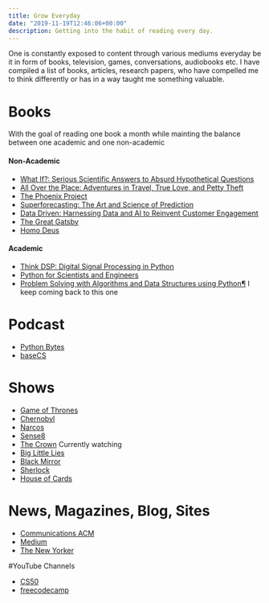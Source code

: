 ```yaml
---
title: Grow Everyday
date: "2019-11-19T12:46:06+00:00"
description: Getting into the habit of reading every day.
---
```


One is constantly exposed to content through various mediums everyday be it in form of books, television, games, conversations, audiobooks etc. I have compiled a list of books, articles, research papers, who have compelled me to think differently or has in a way taught me something valuable.


# Books

With the goal of reading one book a month while mainting the balance between one academic and one non-academic

#### Non-Academic

- [What If?: Serious Scientific Answers to Absurd Hypothetical Questions](https://www.goodreads.com/book/show/21413662-what-if)
- [All Over the Place: Adventures in Travel, True Love, and Petty Theft](https://www.goodreads.com/book/show/31934609-all-over-the-place)
- [The Phoenix Project](https://itrevolution.com/book/the-phoenix-project/)
- [Superforecasting: The Art and Science of Prediction](https://www.amazon.com/Superforecasting-Science-Prediction-Philip-Tetlock/dp/0804136718)
- [Data Driven: Harnessing Data and AI to Reinvent Customer Engagement](https://play.google.com/store/books/details?id=dOtoDwAAQBAJ&rdid=book-dOtoDwAAQBAJ&rdot=1&source=gbs_atb&pcampaignid=books_booksearch_atb)
- [The Great Gatsby](https://vbpl.overdrive.com/media/58115?utm_campaign=searchfeed&utm_source=google)
- [Homo Deus](https://www.ynharari.com/book/homo-deus/)

#### Academic

- [Think DSP: Digital Signal Processing in Python](http://greenteapress.com/thinkdsp/thinkdsp.pdf)
- [Python for Scientists and Engineers](https://www.pythonforengineers.com/python-for-scientists-and-engineers/)
- [Problem Solving with Algorithms and Data Structures using Python¶](https://runestone.academy/runestone/static/pythonds/index.html) I keep coming back to this one


# Podcast

- [Python Bytes](https://pythonbytes.fm/)
- [baseCS](https://www.codenewbie.org/basecs)

# Shows

- [Game of Thrones](https://www.hbo.com/game-of-thrones)
- [Chernobyl](https://www.hbo.com/chernobyl)
- [Narcos](https://www.netflix.com/title/80025172)
- [Sense8](https://www.netflix.com/title/80025744)
- [The Crown](https://www.netflix.com/title/80025678) Currently watching
- [Big Little Lies](https://www.hbo.com/big-little-lies)
- [Black Mirror](https://www.netflix.com/title/70264888)
- [Sherlock](https://www.netflix.com/title/70202589)
- [House of Cards](https://www.netflix.com/title/70178217)

# News, Magazines, Blog, Sites

- [Communications ACM](https://cacm.acm.org/)
- [Medium](https://medium.com/)
- [The New Yorker](https://www.newyorker.com/)

#YouTube Channels

- [CS50](https://www.youtube.com/user/cs50tv)
- [freecodecamp](https://www.youtube.com/channel/UC8butISFwT-Wl7EV0hUK0BQ)

